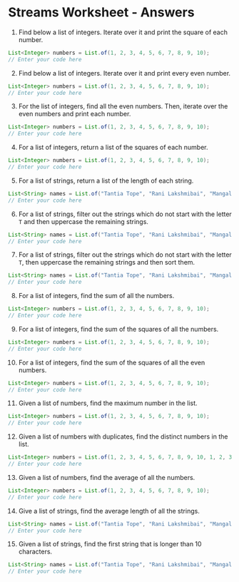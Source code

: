 # Streams Worksheet - Answers

1. Find below a list of integers. Iterate over it and print the square of each number.

```java
List<Integer> numbers = List.of(1, 2, 3, 4, 5, 6, 7, 8, 9, 10);
// Enter your code here
```

2. Find below a list of integers. Iterate over it and print every even number.

```java
List<Integer> numbers = List.of(1, 2, 3, 4, 5, 6, 7, 8, 9, 10);
// Enter your code here
```

3. For the list of integers, find all the even numbers. Then, iterate over the even numbers and print each number.

```java
List<Integer> numbers = List.of(1, 2, 3, 4, 5, 6, 7, 8, 9, 10);
// Enter your code here
```

4. For a list of integers, return a list of the squares of each number.

```java
List<Integer> numbers = List.of(1, 2, 3, 4, 5, 6, 7, 8, 9, 10);
// Enter your code here
```

5. For a list of strings, return a list of the length of each string.

```java
List<String> names = List.of("Tantia Tope", "Rani Lakshmibai", "Mangal Pandey", "Nana Sahib");
// Enter your code here
```

6. For a list of strings, filter out the strings which do not start with the letter `T` and then uppercase the remaining strings.

```java
List<String> names = List.of("Tantia Tope", "Rani Lakshmibai", "Mangal Pandey", "Nana Sahib");
// Enter your code here
```

7. For a list of strings, filter out the strings which do not start with the letter `T`, then uppercase the remaining strings and then sort them.

```java
List<String> names = List.of("Tantia Tope", "Rani Lakshmibai", "Mangal Pandey", "Nana Sahib");
// Enter your code here
```

8. For a list of integers, find the sum of all the numbers.

```java
List<Integer> numbers = List.of(1, 2, 3, 4, 5, 6, 7, 8, 9, 10);
// Enter your code here
```

9. For a list of integers, find the sum of the squares of all the numbers.

```java
List<Integer> numbers = List.of(1, 2, 3, 4, 5, 6, 7, 8, 9, 10);
// Enter your code here
```

10. For a list of integers, find the sum of the squares of all the even numbers.

```java
List<Integer> numbers = List.of(1, 2, 3, 4, 5, 6, 7, 8, 9, 10);
// Enter your code here
```

11.  Given a list of numbers, find the maximum number in the list.


```java
List<Integer> numbers = List.of(1, 2, 3, 4, 5, 6, 7, 8, 9, 10);
// Enter your code here
```

12. Given a list of numbers with duplicates, find the distinct numbers in the list.

```java
List<Integer> numbers = List.of(1, 2, 3, 4, 5, 6, 7, 8, 9, 10, 1, 2, 3, 4, 5);
// Enter your code here
```

13.  Given a list of numbers, find the average of all the numbers.
```java
List<Integer> numbers = List.of(1, 2, 3, 4, 5, 6, 7, 8, 9, 10);
// Enter your code here
```

14. Give a list of strings, find the average length of all the strings.

```java
List<String> names = List.of("Tantia Tope", "Rani Lakshmibai", "Mangal Pandey", "Nana Sahib");
// Enter your code here
```

15.  Given a list of strings, find the first string that is longer than 10 characters.

```java
List<String> names = List.of("Tantia Tope", "Rani Lakshmibai", "Mangal Pandey", "Nana Sahib");
// Enter your code here
```